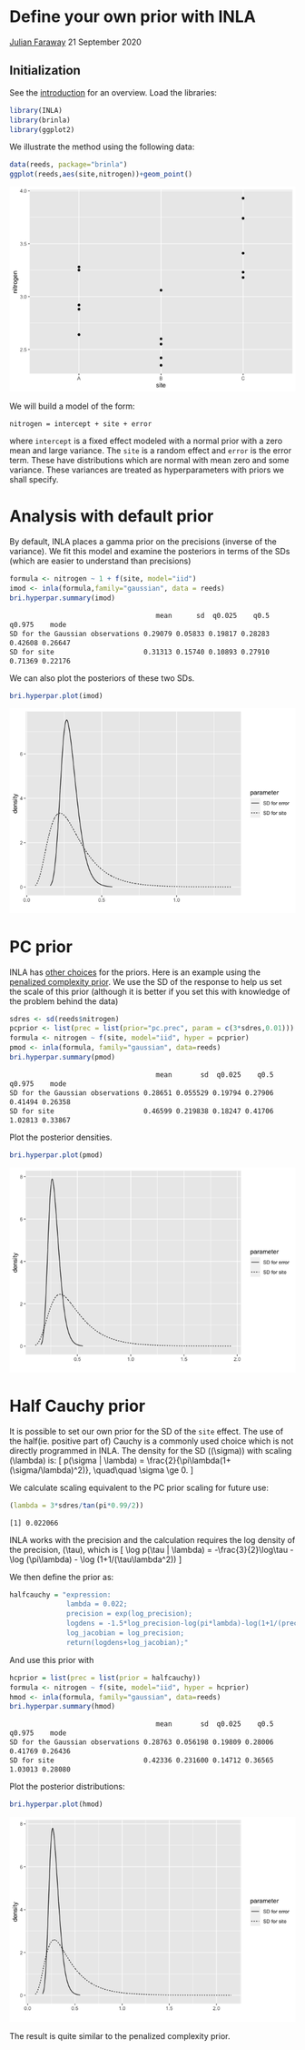 Define your own prior with INLA
================
[Julian Faraway](https://julianfaraway.github.io/)
21 September 2020

## Initialization

See the [introduction](index.md) for an overview. Load the libraries:

``` r
library(INLA)
library(brinla)
library(ggplot2)
```

We illustrate the method using the following data:

``` r
data(reeds, package="brinla")
ggplot(reeds,aes(site,nitrogen))+geom_point()
```

![](figs/prior-2-1.png)<!-- -->

We will build a model of the form:

    nitrogen = intercept + site + error

where `intercept` is a fixed effect modeled with a normal prior with a
zero mean and large variance. The `site` is a random effect and `error`
is the error term. These have distributions which are normal with mean
zero and some variance. These variances are treated as hyperparameters
with priors we shall specify.

# Analysis with default prior

By default, INLA places a gamma prior on the precisions (inverse of the
variance). We fit this model and examine the posteriors in terms of the
SDs (which are easier to understand than precisions)

``` r
formula <- nitrogen ~ 1 + f(site, model="iid")
imod <- inla(formula,family="gaussian", data = reeds)
bri.hyperpar.summary(imod)
```

``` 
                                    mean      sd  q0.025    q0.5  q0.975    mode
SD for the Gaussian observations 0.29079 0.05833 0.19817 0.28283 0.42608 0.26647
SD for site                      0.31313 0.15740 0.10893 0.27910 0.71369 0.22176
```

We can also plot the posteriors of these two SDs.

``` r
bri.hyperpar.plot(imod)
```

![](figs/prior-4-1.png)<!-- -->

# PC prior

INLA has [other choices](http://www.r-inla.org/models/priors) for the
priors. Here is an example using the [penalized complexity
prior](https://arxiv.org/abs/1403.4630). We use the SD of the response
to help us set the scale of this prior (although it is better if you set
this with knowledge of the problem behind the data)

``` r
sdres <- sd(reeds$nitrogen)
pcprior <- list(prec = list(prior="pc.prec", param = c(3*sdres,0.01)))
formula <- nitrogen ~ f(site, model="iid", hyper = pcprior)
pmod <- inla(formula, family="gaussian", data=reeds)
bri.hyperpar.summary(pmod)
```

``` 
                                    mean       sd  q0.025    q0.5  q0.975    mode
SD for the Gaussian observations 0.28651 0.055529 0.19794 0.27906 0.41494 0.26358
SD for site                      0.46599 0.219838 0.18247 0.41706 1.02813 0.33867
```

Plot the posterior densities.

``` r
bri.hyperpar.plot(pmod)
```

![](figs/prior-6-1.png)<!-- -->

# Half Cauchy prior

It is possible to set our own prior for the SD of the `site` effect. The
use of the half(ie. positive part of) Cauchy is a commonly used choice
which is not directly programmed in INLA. The density for the SD
(\(\sigma\)) with scaling \(\lambda\) is: \[
 p(\sigma | \lambda) = \frac{2}{\pi\lambda(1+(\sigma/\lambda)^2)}, \quad\quad \sigma \ge 0.
\]

We calculate scaling equivalent to the PC prior scaling for future use:

``` r
(lambda = 3*sdres/tan(pi*0.99/2))
```

    [1] 0.022066

INLA works with the precision and the calculation requires the log
density of the precision, \(\tau\), which is \[
  \log p(\tau | \lambda) = -\frac{3}{2}\log\tau - \log (\pi\lambda) - \log (1+1/(\tau\lambda^2))
\]

We then define the prior as:

``` r
halfcauchy = "expression:
              lambda = 0.022;
              precision = exp(log_precision);
              logdens = -1.5*log_precision-log(pi*lambda)-log(1+1/(precision*lambda^2));
              log_jacobian = log_precision;
              return(logdens+log_jacobian);"
```

And use this prior with

``` r
hcprior = list(prec = list(prior = halfcauchy))
formula <- nitrogen ~ f(site, model="iid", hyper = hcprior)
hmod <- inla(formula, family="gaussian", data=reeds)
bri.hyperpar.summary(hmod)
```

``` 
                                    mean       sd  q0.025    q0.5  q0.975    mode
SD for the Gaussian observations 0.28763 0.056198 0.19809 0.28006 0.41769 0.26436
SD for site                      0.42336 0.231600 0.14712 0.36565 1.03013 0.28080
```

Plot the posterior distributions:

``` r
bri.hyperpar.plot(hmod)
```

![](figs/prior-10-1.png)<!-- -->

The result is quite similar to the penalized complexity prior.
